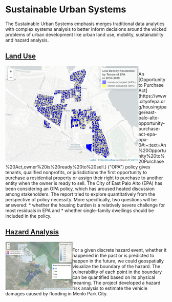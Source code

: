 # Sustainable Urban Systems
 
The Sustainable Urban Systems emphasis merges traditional data analytics with complex systems analysis to better inform decisions around the wicked problems of urban development like urban land use, mobility, sustainability and hazard analysis.

## [Land Use](https://j-i-n-p-u.github.io/Sustainable-Urban-System/HTML/Land_Use_OPA_in_EPA.html) 
<img align="left" height="300" src="cover%20images/Land_use.png">
<br />
An [Opportunity to Purchase Act](https://www.cityofepa.org/housing/page/east-palo-alto-opportunity-purchase-act-epa-opa-0#:~:text=An%20Opportunity%20to%20Purchase%20Act,owner%20is%20ready%20to%20sell.) ("OPA") policy gives tenants, qualified nonprofits, or jurisdictions the first opportunity to purchase a residential property or assign their right to purchase to another entity when the owner is ready to sell. The City of East Palo Alto (EPA) has been considering an OPA policy, which has aroused heated discussion among stakeholders. 
The report tried to explore quantitatively from the perspective of policy necessity. More specifically, two questions will be answered: 
 * whether the housing burden is a relatively severe challenge for most residuals in EPA and 
 * whether single-family dwellings should be included in the policy.

## [Hazard Analysis](https://j-i-n-p-u.github.io/Sustainable-Urban-System/HTML/Hazard_Analysis.html) 
<img align="left" height="150" src="Cover%20Images/Hazard_Analysis.png">

<br />
For a given discrete hazard event, whether it happened in the past or is predicted to happen in the future,  we could geospatially visualize the boundary of the hazard. The vulnerability of each point in the boundary can be quantified based on its physical meaning. The project developed a hazard risk analysis to estimate the vehicle damages caused by flooding in Menlo Park City. 


